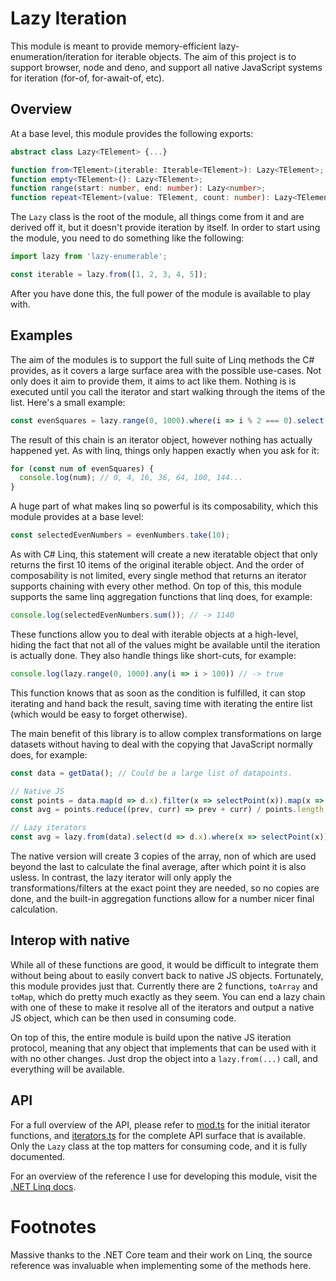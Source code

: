# Lazy Iteration
This module is meant to provide memory-efficient lazy-enumeration/iteration for iterable objects. The aim of this project is to support browser, node and deno, and support all native JavaScript systems for iteration (for-of, for-await-of, etc).

## Overview
At a base level, this module provides the following exports:

```ts
abstract class Lazy<TElement> {...}

function from<TElement>(iterable: Iterable<TElement>): Lazy<TElement>;
function empty<TElement>(): Lazy<TElement>;
function range(start: number, end: number): Lazy<number>;
function repeat<TElement>(value: TElement, count: number): Lazy<TElement>;
```

The `Lazy` class is the root of the module, all things come from it and are derived off it, but it doesn't provide iteration by itself. In order to start using the module, you need to do something like the following:

```ts
import lazy from 'lazy-enumerable';

const iterable = lazy.from([1, 2, 3, 4, 5]);
```

After you have done this, the full power of the module is available to play with.

## Examples
The aim of the modules is to support the full suite of Linq methods the C# provides, as it covers a large surface area with the possible use-cases. Not only does it aim to provide them, it aims to act like them. Nothing is is executed until you call the iterator and start walking through the items of the list. Here's a small example:

```ts
const evenSquares = lazy.range(0, 1000).where(i => i % 2 === 0).select(i => i ** 2);
```

The result of this chain is an iterator object, however nothing has actually happened yet. As with linq, things only happen exactly when you ask for it:

```ts
for (const num of evenSquares) {
  console.log(num); // 0, 4, 16, 36, 64, 100, 144...
}
```

A huge part of what makes linq so powerful is its composability, which this module provides at a base level:

```ts
const selectedEvenNumbers = evenNumbers.take(10);
```

As with C# Linq, this statement will create a new iteratable object that only returns the first 10 items of the original iterable object. And the order of composability is not limited, every single method that returns an iterator supports chaining with every other method. On top of this, this module supports the same linq aggregation functions that linq does, for example:

```ts
console.log(selectedEvenNumbers.sum()); // -> 1140
```

These functions allow you to deal with iterable objects at a high-level, hiding the fact that not all of the values might be available until the iteration is actually done. They also handle things like short-cuts, for example:

```ts
console.log(lazy.range(0, 1000).any(i => i > 100)) // -> true
```

This function knows that as soon as the condition is fulfilled, it can stop iterating and hand back the result, saving time with iterating the entire list (which would be easy to forget otherwise).

The main benefit of this library is to allow complex transformations on large datasets without having to deal with the copying that JavaScript normally does, for example:

```ts
const data = getData(); // Could be a large list of datapoints.

// Native JS
const points = data.map(d => d.x).filter(x => selectPoint(x)).map(x => adjustPoint(x));
const avg = points.reduce((prev, curr) => prev + curr) / points.length;

// Lazy iterators
const avg = lazy.from(data).select(d => d.x).where(x => selectPoint(x)).select(x => adjustPoint(x)).avg();
```

The native version will create 3 copies of the array, non of which are used beyond the last to calculate the final average, after which point it is also usless. In contrast, the lazy iterator will only apply the transformations/filters at the exact point they are needed, so no copies are done, and the built-in aggregation functions allow for a number nicer final calculation.

## Interop with native
While all of these functions are good, it would be difficult to integrate them without being about to easily convert back to native JS objects. Fortunately, this module provides just that. Currently there are 2 functions, `toArray` and `toMap`, which do pretty much exactly as they seem. You can end a lazy chain with one of these to make it resolve all of the iterators and output a native JS object, which can be then used in consuming code.

On top of this, the entire module is build upon the native JS iteration protocol, meaning that any object that implements that can be used with it with no other changes. Just drop the object into a `lazy.from(...)` call, and everything will be available.

## API
For a full overview of the API, please refer to [mod.ts](lib/mod.ts) for the initial iterator functions, and [iterators.ts](lib/iterators.ts) for the complete API surface that is available. Only the `Lazy` class at the top matters for consuming code, and it is fully documented.

For an overview of the reference I use for developing this module, visit the [.NET Linq docs](https://docs.microsoft.com/en-us/dotnet/api/system.linq.enumerable).

# Footnotes
Massive thanks to the .NET Core team and their work on Linq, the source reference was invaluable when implementing some of the methods here.
